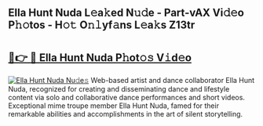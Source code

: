 ## Ella Hunt Nuda L𝚎a𝚔ed N𝚞𝚍e - Part-vAX Vi𝚍𝚎o P𝚑𝚘tos - H𝚘𝚝 O𝚗𝚕yf𝚊ns L𝚎a𝚔s Z13tr

# <h2><a href="http://kf00cpg.oniu.top/?m=Ella+Hunt+Nuda">🔗👉 🔴 Ella Hunt Nuda P𝚑ot𝚘𝚜 V𝚒d𝚎o</a></h2>

[![Ella Hunt Nuda Nu𝚍e𝚜](https://i.imgur.com/0qMVB7G.gif)](http://kf00cpg.oniu.top/?m=Ella+Hunt+Nuda)
Web-based artist and dance collaborator Ella Hunt Nuda, recognized for creating and disseminating dance and lifestyle content via solo and collaborative dance performances and short videos. Exceptional mime troupe member Ella Hunt Nuda, famed for their remarkable abilities and accomplishments in the art of silent storytelling.  
